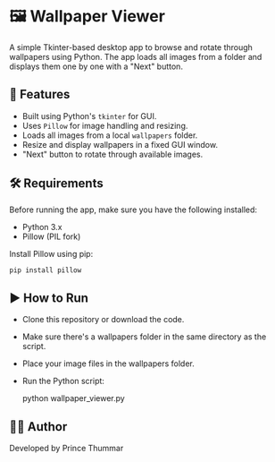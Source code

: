 # 🖼️ Wallpaper Viewer

A simple Tkinter-based desktop app to browse and rotate through wallpapers using Python. The app loads all images from a folder and displays them one by one with a "Next" button.

## 📌 Features

- Built using Python's `tkinter` for GUI.
- Uses `Pillow` for image handling and resizing.
- Loads all images from a local `wallpapers` folder.
- Resize and display wallpapers in a fixed GUI window.
- "Next" button to rotate through available images.

## 🛠️ Requirements

Before running the app, make sure you have the following installed:

- Python 3.x
- Pillow (PIL fork)

Install Pillow using pip:

```bash
pip install pillow
```

## ▶️ How to Run

- Clone this repository or download the code.
- Make sure there's a wallpapers folder in the same directory as the script.
- Place your image files in the wallpapers folder.
- Run the Python script:

    python wallpaper_viewer.py

## 🧑‍💻 Author

Developed by Prince Thummar
